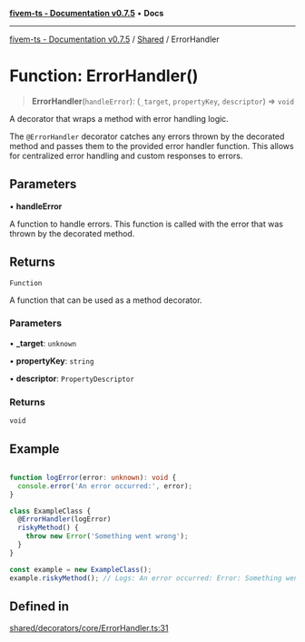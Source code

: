 [**fivem-ts - Documentation v0.7.5**](../../../README.md) • **Docs**

***

[fivem-ts - Documentation v0.7.5](../../../README.md) / [Shared](../README.md) / ErrorHandler

# Function: ErrorHandler()

> **ErrorHandler**(`handleError`): (`_target`, `propertyKey`, `descriptor`) => `void`

A decorator that wraps a method with error handling logic.

The `@ErrorHandler` decorator catches any errors thrown by the decorated method and
passes them to the provided error handler function. This allows for centralized error
handling and custom responses to errors.

## Parameters

• **handleError**

A function to handle errors. This function is called with the error
that was thrown by the decorated method.

## Returns

`Function`

A function that can be used as a method decorator.

### Parameters

• **\_target**: `unknown`

• **propertyKey**: `string`

• **descriptor**: `PropertyDescriptor`

### Returns

`void`

## Example

```ts

function logError(error: unknown): void {
  console.error('An error occurred:', error);
}

class ExampleClass {
  @ErrorHandler(logError)
  riskyMethod() {
    throw new Error('Something went wrong');
  }
}

const example = new ExampleClass();
example.riskyMethod(); // Logs: An error occurred: Error: Something went wrong
```

## Defined in

[shared/decorators/core/ErrorHandler.ts:31](https://github.com/Purpose-Dev/fivem-ts/blob/main/src/shared/decorators/core/ErrorHandler.ts#L31)
